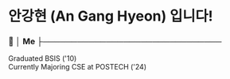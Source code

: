 # 안강현 (An Gang Hyeon) 입니다!

### 👫 │ Me ├───────────────────────────────
Graduated BSIS ('10)  
Currently Majoring CSE at POSTECH ('24)
